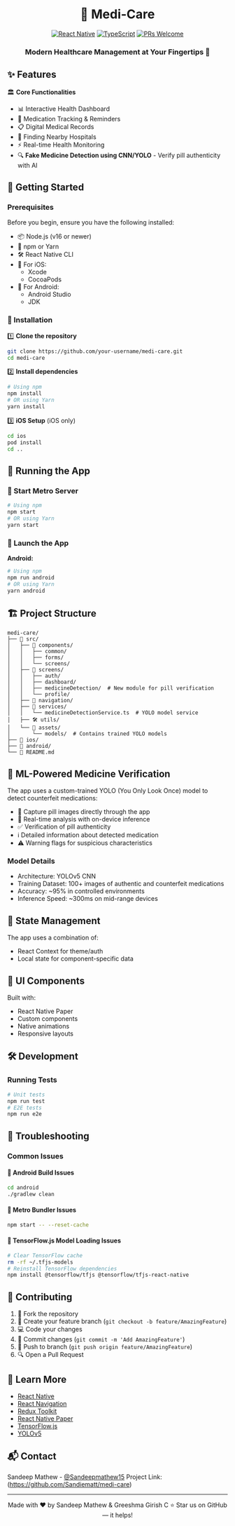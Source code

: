 <div align="center">
  
# 🏥 Medi-Care
[![React Native](https://img.shields.io/badge/React_Native-20232A?style=for-the-badge&logo=react&logoColor=61DAFB)](https://reactnative.dev/)
[![TypeScript](https://img.shields.io/badge/TypeScript-007ACC?style=for-the-badge&logo=typescript&logoColor=white)](https://www.typescriptlang.org/)
[![PRs Welcome](https://img.shields.io/badge/PRs-welcome-brightgreen.svg?style=for-the-badge)](CODE_OF_CONDUCT.md)
### Modern Healthcare Management at Your Fingertips 📱
</div>

## ✨ Features
🏛️ **Core Functionalities**
- 📊 Interactive Health Dashboard
- 💊 Medication Tracking & Reminders
- 📋 Digital Medical Records
- 🎥 Finding Nearby Hospitals
- ⚡ Real-time Health Monitoring
- 🔍 **Fake Medicine Detection using CNN/YOLO** - Verify pill authenticity with AI

## 🚀 Getting Started
### Prerequisites
Before you begin, ensure you have the following installed:
- 📦 Node.js (v16 or newer)
- 🔧 npm or Yarn
- 🛠️ React Native CLI
- 🍎 For iOS:
  - Xcode
  - CocoaPods
- 🤖 For Android:
  - Android Studio
  - JDK

### 🔨 Installation
1️⃣ **Clone the repository**
```bash
git clone https://github.com/your-username/medi-care.git
cd medi-care
```

2️⃣ **Install dependencies**
```bash
# Using npm
npm install
# OR using Yarn
yarn install
```

3️⃣ **iOS Setup** (iOS only)
```bash
cd ios
pod install
cd ..
```

## 🎯 Running the App
### 🚦 Start Metro Server
```bash
# Using npm
npm start
# OR using Yarn
yarn start
```

### 📱 Launch the App
**Android:**
```bash
# Using npm
npm run android
# OR using Yarn
yarn android
```

## 🏗️ Project Structure
```
medi-care/
├── 📱 src/
│   ├── 🧩 components/
│   │   ├── common/
│   │   ├── forms/
│   │   └── screens/
│   ├── 📄 screens/
│   │   ├── auth/
│   │   ├── dashboard/
│   │   ├── medicineDetection/  # New module for pill verification
│   │   └── profile/
│   ├── 🧭 navigation/
│   ├── 🔧 services/
│   │   └── medicineDetectionService.ts  # YOLO model service
│   ├── 🛠️ utils/
│   └── 🎨 assets/
│       └── models/  # Contains trained YOLO models
├── 📱 ios/
├── 🤖 android/
└── 📘 README.md
```

## 🧠 ML-Powered Medicine Verification
The app uses a custom-trained YOLO (You Only Look Once) model to detect counterfeit medications:

- 📸 Capture pill images directly through the app
- 🔄 Real-time analysis with on-device inference
- ✅ Verification of pill authenticity
- ℹ️ Detailed information about detected medication
- ⚠️ Warning flags for suspicious characteristics

### Model Details
- Architecture: YOLOv5 CNN
- Training Dataset: 100+ images of authentic and counterfeit medications
- Accuracy: ~95% in controlled environments
- Inference Speed: ~300ms on mid-range devices

## 🔄 State Management
The app uses a combination of:
- React Context for theme/auth
- Local state for component-specific data

## 🎨 UI Components
Built with:
- React Native Paper
- Custom components
- Native animations
- Responsive layouts

## 🛠️ Development
### Running Tests
```bash
# Unit tests
npm run test
# E2E tests
npm run e2e
```

## 🐛 Troubleshooting
### Common Issues
#### 🔴 Android Build Issues
```bash
cd android
./gradlew clean
```

#### 🔴 Metro Bundler Issues
```bash
npm start -- --reset-cache
```

#### 🔴 TensorFlow.js Model Loading Issues
```bash
# Clear TensorFlow cache
rm -rf ~/.tfjs-models
# Reinstall TensorFlow dependencies
npm install @tensorflow/tfjs @tensorflow/tfjs-react-native
```

## 🤝 Contributing
1. 🍴 Fork the repository
2. 🌱 Create your feature branch (`git checkout -b feature/AmazingFeature`)
3. 💻 Code your changes
4. 📝 Commit changes (`git commit -m 'Add AmazingFeature'`)
5. 🚀 Push to branch (`git push origin feature/AmazingFeature`)
6. 🔍 Open a Pull Request

## 📘 Learn More
- [React Native](https://reactnative.dev/)
- [React Navigation](https://reactnavigation.org/)
- [Redux Toolkit](https://redux-toolkit.js.org/)
- [React Native Paper](https://callstack.github.io/react-native-paper/)
- [TensorFlow.js](https://www.tensorflow.org/js)
- [YOLOv5](https://github.com/ultralytics/yolov5)

## 📬 Contact
Sandeep Mathew - [@Sandeepmathew15](https://x.com/SandeepMathew15)
Project Link: (https://github.com/Sandiematt/medi-care)

---
<div align="center">
Made with ❤️ by Sandeep Mathew & Greeshma Girish C
⭐️ Star us on GitHub — it helps!
</div>
